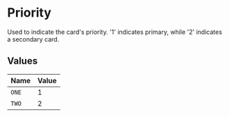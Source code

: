 # Priority

Used to indicate the card's priority. '1' indicates primary, while '2' indicates a secondary card.



## Values

| Name  | Value |
| ----- | ----- |
| `ONE` | 1     |
| `TWO` | 2     |